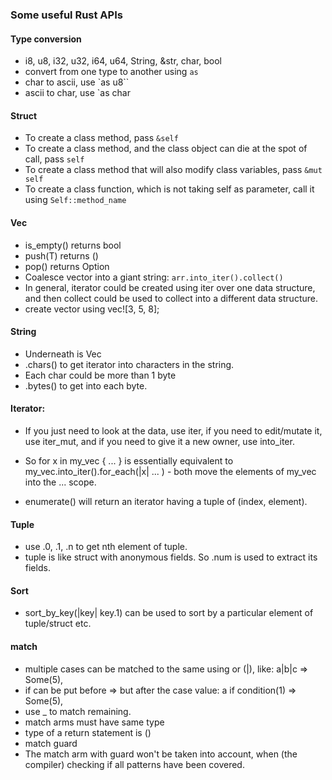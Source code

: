 ### Some useful Rust APIs

#### Type conversion
* i8, u8, i32, u32, i64, u64, String, &str, char, bool
* convert from one type to another using `as`
* char to ascii, use `as u8``
* ascii to char, use `as char

#### Struct
* To create a class method, pass `&self`
* To create a class method, and the class object can die at the spot of call, pass `self`
* To create a class method that will also modify class variables, pass `&mut self`
* To create a class function, which is not taking self as parameter, call it using `Self::method_name`

#### Vec
* is_empty() returns bool
* push(T) returns ()
* pop() returns Option<T>
* Coalesce vector into a giant string: `arr.into_iter().collect()`
* In general, iterator could be created using iter over one data structure, and then collect could be used to collect into a different data structure.
* create vector using vec![3, 5, 8];


#### String
* Underneath is Vec<u8>
* .chars() to get iterator into characters in the string.
* Each char could be more than 1 byte
* .bytes() to get into each byte.

#### Iterator:
* If you just need to look at the data, use iter, if you need to edit/mutate it, use iter_mut, and if you need to give it a new owner, use into_iter.
* So for x in my_vec { ... } is essentially equivalent to my_vec.into_iter().for_each(|x| ... ) - both move the elements of my_vec into the ... scope.

* enumerate() will return an iterator having a tuple of (index, element).

#### Tuple
* use .0, .1, .n to get nth element of tuple.
* tuple is like struct with anonymous fields. So .num is used to extract its fields.

#### Sort
* sort_by_key(|key| key.1) can be used to sort by a particular element of tuple/struct etc.

#### match
* multiple cases can be matched to the same using or (|), like: a|b|c => Some(5),
* if can be put before => but after the case value: a if condition(1) => Some(5),
* use _ to match remaining.
* match arms must have same type
* type of a return statement is ()
* match guard
* The match arm with guard won't be taken into account, when (the compiler) checking if all patterns have been covered.